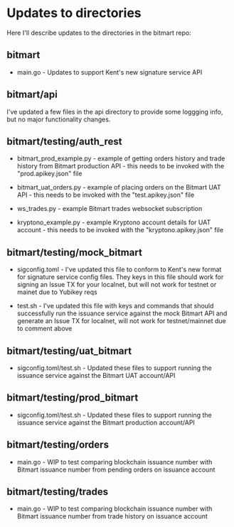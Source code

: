 # Updates to directories

Here I'll describe updates to the directories in the bitmart repo:

## bitmart

- main.go - Updates to support Kent's new signature service API

## bitmart/api


I've updated a few files in the api directory to provide some loggging info, but no major functionality changes.



## bitmart/testing/auth_rest

- bitmart_prod_example.py - example of getting orders history and trade history from Bitmart production API - this needs to be invoked with the "prod.apikey.json" file

- bitmart_uat_orders.py - example of placing orders on the Bitmart UAT API - this needs to be invoked with the "test.apikey.json" file

- ws_trades.py - example Bitmart trades websocket subscription

- kryptono_example.py - example Kryptono account details for UAT account - this needs to be invoked with the "kryptono.apikey.json" file

## bitmart/testing/mock_bitmart

- sigconfig.toml - I've updated this file to conform to Kent's new format for signature service config files.  They keys in this file should work for signing an Issue TX for your localnet, but will not work for testnet or mainet due to Yubikey reqs

- test.sh - I've updated this file with keys and commands that should successfully run the issuance service against the mock Bitmart API and generate an Issue TX for localnet, will not work for testnet/mainnet due to comment above

## bitmart/testing/uat_bitmart

- sigconfig.toml/test.sh - Updated these files to support running the issuance service against the Bitmart UAT account/API

## bitmart/testing/prod_bitmart

- sigconfig.toml/test.sh - Updated these files to support running the issuance service against the Bitmart production account/API

## bitmart/testing/orders

- main.go - WIP to test comparing blockchain issuance number with Bitmart issuance number from pending orders on issuance account

## bitmart/testing/trades

- main.go - WIP to test comparing blockchain issuance number with Bitmart issuance number from trade history on issuance account

